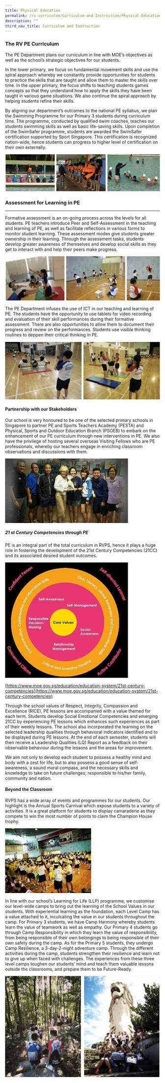 ```yaml
---
title: Physical Education
permalink: /rv-curriculum/Curriculum-and-Instruction/Physical-Education
description: ""
third_nav_title: Curriculum and Instruction
---
```

### **The RV PE Curriculum**

The PE Department plans our curriculum in line with MOE’s objectives as well as the school’s strategic objectives for our students.

In the lower primary, we focus on fundamental movement skills and use the spiral approach whereby we constantly provide opportunities for students to practice the skills that are taught and allow them to master the skills over time. In the upper primary, the focus shifts to teaching students games concepts so that they understand how to apply the skills they have been taught in various game situations. We also continue the spiral approach by helping students refine their skills.

By aligning our department’s outcomes to the national PE syllabus, we plan the Swimming Programme for our Primary 3 students during curriculum time. The programme, conducted by qualified swim coaches, teaches our students swimming skills as well as basic life-saving skills. Upon completion of the SwimSafer programme, students are awarded the SwimSafer certification supported by Sport Singapore. This certification is recognized nation-wide, hence students can progress to higher level of certification on their own externally.

![](/images/RV%20Curriculum/Curriculum%20and%20Instructions/PE,%20Arts%20and%20Music/Physical%20Education/pic1.png)

### **Assessment for Learning in PE**
---------------------------------

Formative assessment is an on-going process across the levels for all students. PE teachers introduce Peer and Self-Assessment in the teaching and learning of PE, as well as facilitate reflections in various forms to monitor student learning. These assessment modes give students greater ownership in their learning. Through the assessment tasks, students develop greater awareness of themselves and develop social skills as they get to interact with and help their peers make progress.

![](/images/RV%20Curriculum/Curriculum%20and%20Instructions/PE,%20Arts%20and%20Music/Physical%20Education/pic2.png)

The PE Department infuses the use of ICT in our teaching and learning of PE. The students have the opportunity to use tablets for video recording and evaluation of their skill performances during their formative assessment. There are also opportunities to allow them to document their progress and review on the performances. Students use visible thinking routines to deppen their critical thinking in PE.

![](/images/RV%20Curriculum/Curriculum%20and%20Instructions/PE,%20Arts%20and%20Music/Physical%20Education/pic3.png)

#### **Partnership with our Stakeholders**

Our school is very honoured to be one of the selected primary schools in Singapore to partner PE and Sports Teachers Academy (PESTA) and Physical, Sports and Outdoor Education Branch (PSOEB) to embark on the enhancement of our PE curriculum through new interventions in PE. We also have the privilege of hosting several overseas Visiting Fellows who are PE professionals, whereby our teachers engage in enriching classroom observations and discussions with them.

![](/images/RV%20Curriculum/Curriculum%20and%20Instructions/PE,%20Arts%20and%20Music/Physical%20Education/pic11.jpg)

##### **21 st Century Competencies through PE**

PE is an integral part of the total curriculum in RVPS, hence it plays a huge role in fostering the development of the 21st Century Competencies (21CC) and its associated desired student outcomes.

![](/images/RV%20Curriculum/Curriculum%20and%20Instructions/PE,%20Arts%20and%20Music/Physical%20Education/pic12.jpg)

[https://www.moe.gov.sg/education/education-system/21st-century-competencies](https://www.moe.gov.sg/education/education-system/21st-century-competencies)

Through the school values of Respect, Integrity, Compassion and Excellence (RICE), PE lessons are accompanied with a value themed for each term. Students develop Social Emotional Competencies and emerging 21CC by experiencing PE lessons which enhances such experiences as part of their weekly lessons. The school also incorporated the learning on the selected leadership qualities through behavioral indicators identified and to be displayed during PE lessons. At the end of each semester, students will then receive a Leadership Qualities (LQ) Report as a feedback on their observable behaviour during the lessons and the areas for improvement.

We aim not only to develop each student to possess a healthy mind and body with a zest for life, but to also possess a good sense of self-awareness, a sound moral compass, and the necessary skills and knowledge to take on future challenges; responsible to his/her family, community and nation.

#### **Beyond the Classroom**

RVPS has a wide array of events and programmes for our students. Our highlight is the Annual Sports Carnival which expose students to a variety of activities. It is a great platform for students to display camaraderie as they compete to win the most number of points to claim the Champion House trophy.

![](/images/RV%20Curriculum/Curriculum%20and%20Instructions/PE,%20Arts%20and%20Music/Physical%20Education/pic5.jpg)

In line with our school’s Learning for Life (LLP) programme, we customise our level-wide camps to bring out the learning of the School Values in our students. With experiential learning as the foundation, each Level Camp has a value attached to it, inculcating the value in our students throughout the camp. For Primary 3 students, we have Camp Harmony whereby students learn the value of teamwork as well as empathy. Our Primary 4 students go through Camp Responsibility in which they learn the value of responsibility, from being responsible of their own belongings to being responsible of their own safety during the camp. As for the Primary 5 students, they undergo Camp Resilience, a 3-day-2-night adventure camp. Through the different activities during the camp, students strengthen their resilience and learn not to give up when faced with challenges. The experiences from these three level camps toughen our students’ mind and teach them valuable lessons outside the classrooms, and prepare them to be Future-Ready.

![](/images/RV%20Curriculum/Curriculum%20and%20Instructions/PE,%20Arts%20and%20Music/Physical%20Education/pic4.png)